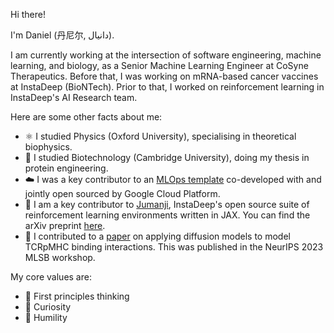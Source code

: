 Hi there! 

I'm Daniel (丹尼尔, دانیال).

I am currently working at the intersection of software engineering, machine learning, and biology, as a Senior Machine Learning Engineer at CoSyne Therapeutics. Before that, I was working on mRNA-based cancer vaccines at InstaDeep (BioNTech). Prior to that, I worked on reinforcement learning in InstaDeep's AI Research team. 

Here are some other facts about me:
- ⚛️ I studied Physics (Oxford University), specialising in theoretical biophysics. 
- 🧬 I studied Biotechnology (Cambridge University), doing my thesis in protein engineering. 
- ☁️ I was a key contributor to an [MLOps template](https://github.com/GoogleCloudPlatform/vertex-pipelines-end-to-end-samples) co-developed with and jointly open sourced by Google Cloud Platform. 
- 🦁 I am a key contributor to [Jumanji](https://github.com/instadeepai/jumanji), InstaDeep's open source suite of reinforcement learning environments written in JAX. You can find the arXiv preprint [here](https://arxiv.org/abs/2306.09884).
- 📄 I contributed to a [paper](https://www.biorxiv.org/content/10.1101/2023.11.21.568057v1.full.pdf) on applying diffusion models to model TCRpMHC binding interactions. This was published in the NeurIPS 2023 MLSB workshop.

My core values are:
- 🌱 First principles thinking
- 🧠 Curiosity
- 🙌 Humility

<!---
dluo96/dluo96 is a ✨ special ✨ repository because its `README.md` (this file) appears on your GitHub profile.
You can click the Preview link to take a look at your changes.
--->
